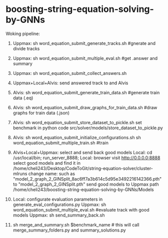 # boosting-string-equation-solving-by-GNNs

Woking pipeline:

1. Uppmax: sh word_equation_submit_generate_tracks.sh #gnerate and divide tracks


2. Uppmax: sh word_equation_submit_multiple_eval.sh #get .answer and summary


3. Uppmax: sh word_equation_submit_collect_answers.sh


4. Uppmax+Local+Alvis: send answered track to and Alvis


5. Alvis: sh word_equation_submit_generate_train_data.sh #generate train data (.eq)


6. Alvis: sh word_equation_submit_draw_graphs_for_train_data.sh #draw graphs for train data (.json)


7. Alvis: sh word_equation_submit_store_dataset_to_pickle.sh
set benchmark in python code src/solver/models/store_dataset_to_pickle.py

8. Alvis:
sh word_equation_submit_initialize_configurations.sh
sh word_equation_submit_multiple_train.sh #train


9. Alvis+Local+Uppmax: select and send back good models
    Local: cd /usr/local/bin; run_server_8888;
    Local: browser visit http://0.0.0.0:8888 select good models and find it in /home/cheli243/Desktop/CodeToGit/string-equation-solver/cluster-mlruns
    change name: such as "model_2_graph_2_GINSplit_8ac6ff7a3b614c5d95e3492216142366.pth" to "model_2_graph_2_GINSplit.pth"
    send good models to Uppmax path /home/cheli243/boosting-string-equation-solving-by-GNNs/Models


10. Local: configurate evaluation parameters in generate_eval_configurations.py
    Uppmax: sh word_equation_submit_multiple_eval.sh #evaluate track with good models
    Uppmax: sh send_summary_back.sh


11. sh merge_and_summary.sh $benchmark_name # this will call merge_summary_folders.py and summary_solutions.py

